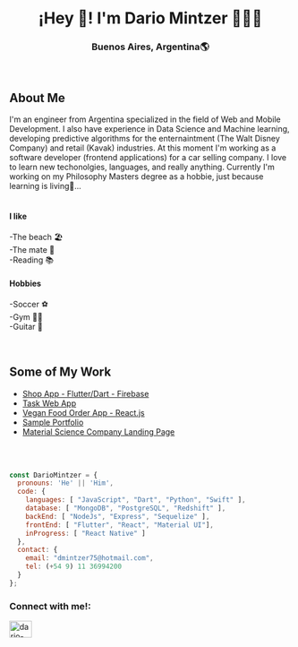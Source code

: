 

<h1 align="center">¡Hey 👋! I'm Dario Mintzer 👨🏻‍💻</h1>
<h3 align="center">Buenos Aires, Argentina🌎</h3><br/> 


<h2>About Me</h2>
<p>
  I'm an engineer from Argentina specialized in the field of Web and Mobile Development. I also have experience in Data Science and Machine learning, developing predictive algorithms for the enternaintment (The Walt Disney Company) and retail (Kavak) industries. At this moment I'm working as a software developer (frontend applications) for a car selling company.
  I love to learn new techonolgies, languages, and really anything. Currently I'm working on my Philosophy Masters degree as a hobbie, just because learning is living🤣...

  <br/>
  <br/>
  <h4>I like</h4>
  <p>
    -The beach 🏖️ <br/>
    -The mate 🧉 <br/>
    -Reading 📚
  </p>
  <h4>Hobbies</h4>
  <p>
    -Soccer ⚽ <br/>
    -Gym 🏋️‍♂️ <br/>
    -Guitar 🎸
  </p>
</p>
<br/>

<h2>Some of My Work</h2>

- [Shop App - Flutter/Dart - Firebase](https://dmintzer75.github.io/ShopApp/)
- [Task Web App](https://dmintzer75.github.io/task-web-app.io/)
- [Vegan Food Order App - React.js](https://dmintzer75.github.io/vegan-food-app/)
- [Sample Portfolio](https://dmintzer75.github.io/Myportfolio/)
- [Material Science Company Landing Page](https://dmintzer75.github.io/MatSci---Website/)


<br/>
<br/>






```js
const DarioMintzer = {
  pronouns: 'He' || 'Him',
  code: {
    languages: [ "JavaScript", "Dart", "Python", "Swift" ],
    database: [ "MongoDB", "PostgreSQL", "Redshift" ],
    backEnd: [ "NodeJs", "Express", "Sequelize" ],
    frontEnd: [ "Flutter", "React", "Material UI"],
    inProgress: [ "React Native" ]
  },
  contact: {
    email: "dmintzer75@hotmail.com",
    tel: (+54 9) 11 36994200
  }
};
```

<h3 align="left">Connect with me!:</h3>
<p align="left">
<a href="https://linkedin.com/in/dario-mintzer" target="blank"><img align="center" src="https://raw.githubusercontent.com/rahuldkjain/github-profile-readme-generator/master/src/images/icons/Social/linked-in-alt.svg" alt="dario-mintzer" height="30" width="40" /></a>
</p>



<!-- <h3 align="center">Soporte:</h3>
<div align="center">  <p><a href="https://www.buymeacoffee.com/akuma215"> <img align="center" src="https://cdn.buymeacoffee.com/buttons/v2/default-yellow.png" height="50" width="210" alt="(https://www.buymeacoffee.com/akuma215)" /></a></p><br><br>
  
